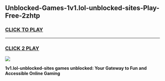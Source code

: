 
## Unblocked-Games-1v1.lol-unblocked-sites-Play-Free-2zhtp
<h3>
<a href="https://premium76.site?title=1v1.lol-unblocked-sites&ref=20M">CLICK TO PLAY</a></h3>
<hr>

<h3>
<a href="https://premium76.site?title=1v1.lol-unblocked-sites&ref=20M">CLICK 2 PLAY</a>
  
</h3>

<a href="https://premium76.site?title=1v1.lol-unblocked-sites&ref=19M"><img src="https://clearcache.store/games.png"></a>


**1v1.lol-unblocked-sites games unblocked: Your Gateway to Fun and Accessible Online Gaming**
